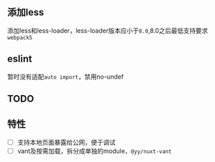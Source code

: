## 添加less
添加less和less-loader，less-loader版本应小于`8.0`,8.0之后最低支持要求`webpack5`

## eslint
暂时没有适配`auto import`，禁用no-undef
## TODO

## 特性
- [ ] 支持本地页面暴露给公网，便于调试
- [ ] vant及按需加载，拆分成单独的module，`@yy/nuxt-vant`
